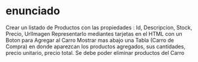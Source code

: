 # enunciado

Crear un listado de Productos con las propiedades : Id, Descripcion, Stock, Precio, UrlImagen
Representarlo mediantes tarjetas en el HTML con un Boton para Agregar al Carro
Mostrar mas abajo una Tabla (Carro de Compra) en donde aparezcan los productos agregados, sus cantidades, 
precio unitario, precio total.
Se debe poder eliminar productos del Carro 
